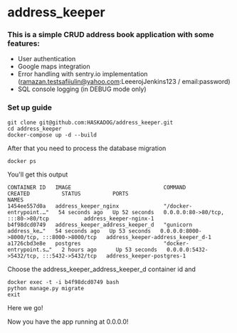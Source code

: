 # address_keeper
### This is a simple CRUD address book application with some features:
- User authentication
- Google maps integration
- Error handling with sentry.io implementation (ramazan.testsafiiulin@yahoo.com:LeeerojJenkins123 / email:password)
- SQL console logging (in DEBUG mode only)


### Set up guide
```
git clone git@github.com:HASKADOG/address_keeper.git
cd address_keeper
docker-compose up -d --build
```
After that you need to process the database migration
```
docker ps
```
You'll get this output
```
CONTAINER ID   IMAGE                             COMMAND                  CREATED          STATUS          PORTS                                       NAMES
1454ee557d0a   address_keeper_nginx              "/docker-entrypoint.…"   54 seconds ago   Up 52 seconds   0.0.0.0:80->80/tcp, :::80->80/tcp           address_keeper-nginx-1
b4f98dcd0749   address_keeper_address_keeper_d   "gunicorn address_ke…"   54 seconds ago   Up 53 seconds   0.0.0.0:8000->8000/tcp, :::8000->8000/tcp   address_keeper-address_keeper_d-1
a1726cbd3e8e   postgres                          "docker-entrypoint.s…"   2 hours ago      Up 53 seconds   0.0.0.0:5432->5432/tcp, :::5432->5432/tcp   address_keeper-postgres-1
```
Choose the address_keeper_address_keeper_d container id and 
```
docker exec -t -i b4f98dcd0749 bash
python manage.py migrate
exit
```
Here we go!

Now you have the app running at 0.0.0.0!
